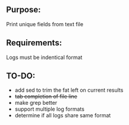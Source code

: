 ## Purpose:
  Print unique fields from text file 

## Requirements: 
  Logs must be indentical format

## TO-DO:
- add sed to trim the fat left on current results
- ~~tab completion of file line~~
- make grep better
- support multiple log formats
- determine if all logs share same format
 
